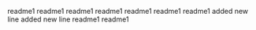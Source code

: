 readme1
readme1
readme1
readme1
readme1
readme1
readme1
added new line
added new line
readme1
readme1
